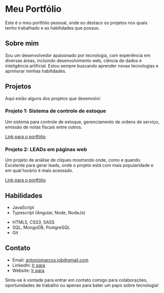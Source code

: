# Meu Portfólio

Este é o meu portfólio pessoal, onde eu destaco os projetos nos quais tenho trabalhado e as habilidades que possuo. 

## Sobre mim

Sou um desenvolvedor apaixonado por tecnologia, com experiência em diversas áreas, incluindo desenvolvimento web, ciência de dados e inteligência artificial. Estou sempre buscando aprender novas tecnologias e aprimorar minhas habilidades.

## Projetos

Aqui estão alguns dos projetos que desenvolvi:

### Projeto 1: Sistema de controle de estoque

Um sistema para controle de estoque, gerenciamento de ordens de serviço, emissão de notas fiscais entre outros.

[Link para o portfólio](https://am-castro.github.io/#produtos)

### Projeto 2: LEADs em páginas web

Um projeto de análise de cliques mostrando onde, como e quando. Excelente para gerar leads, onde o projeto está com mais popularidade e em qual horário é mais acessado.

[Link para o portfólio](https://am-castro.github.io/#produtos)

<!-- ### Projeto 3: LDAP Manager

Um sistema para gerenciar atividades no LDAP sem a necessidade de acesso administrativo. Segurança e Auditoria é o principal foco.

[Link para o portfólio](https://am-castro.github.io/#produtos) -->

## Habilidades

- JavaScript
- Typescript (Angular, Node, NodeJs)
<!-- - Python (Django, Flask) -->
- HTML5, CSS3, SASS
- SQL, MongoDB, PostgreSQL
- Git

## Contato

- Email: antoniomarcos.job@gmail.com
- LinkedIn: [Ir para](https://www.linkedin.com/in/antoniomarcosc/)
- Website: [Ir para](https://am-castro.github.io)

Sinta-se à vontade para entrar em contato comigo para colaborações, oportunidades de trabalho ou apenas para bater um papo sobre tecnologia!